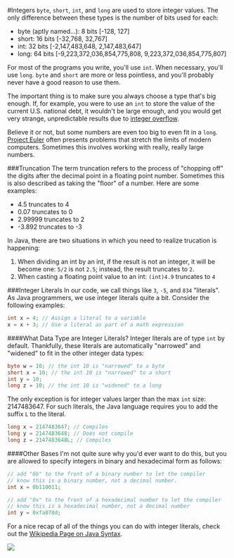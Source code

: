 #Integers
`byte`, `short`, `int`, and `long` are used to store integer values. The only difference between these types is the number of bits used for each:

* byte (aptly named...): 8 bits [-128, 127] 
* short: 16 bits [-32,768, 32,767]
* int: 32 bits [-2,147,483,648, 2,147,483,647]
* long: 64 bits [-9,223,372,036,854,775,808, 9,223,372,036,854,775,807]

For most of the programs you write, you'll use `int`. When necessary, you'll use `long`. `byte` and `short` are more or less pointless, and you'll probably never have a good reason to use them.

The important thing is to make sure you always choose a type that's big enough. If, for example, you were to use an `int` to store the value of the current U.S. national debt, it wouldn't be large enough, and you would get very strange, unpredictable results due to [integer overflow](http://en.wikipedia.org/wiki/Integer_overflow).

Believe it or not, but some numbers are even too big to even fit in a `long`. [Project Euler](http://projecteuler.net/) often presents problems that stretch the limits of modern computers. Sometimes this involves working with really, really large numbers.

###Truncation
The term truncation refers to the process of "chopping off" the digits after the decimal point in a floating point number. Sometimes this is also described as taking the "floor" of a number. Here are some examples:

* 4.5 truncates to 4
* 0.07 truncates to 0
* 2.99999 truncates to 2
* -3.892 truncates to -3

In Java, there are two situations in which you need to realize trucation is happening:

1. When dividing an int by an int, if the result is not an integer, it will be become one: `5/2` is not `2.5`; instead, the result truncates to `2`.
2. When casting a floating point value to an int: `(int)4.9` truncates to `4`

###Integer Literals
In our code, we call things like `3`, `-5`, and `834` "literals". As Java programmers, we use integer literals quite a bit. Consider the following examples:

```java
int x = 4; // Assign a literal to a variable
x = x + 3; // Use a literal as part of a math expression
```

####What Data Type are Integer Literals?
Integer literals are of type `int` by default. Thankfully, these literals are automatically "narrowed" and "widened" to fit in the other integer data types:

```java
byte w = 10; // the int 10 is "narrowed" to a byte
short x = 10; // the int 10 is "narrowed" to a short
int y = 10;
long z = 10; // the int 10 is "widened" to a long
```

The only exception is for integer values larger than the max `int` size: 2147483647. For such literals, the Java language requires you to add the suffix `L` to the literal.

```java
long x = 2147483647; // Compiles
long y = 2147483648; // Does not compile
long z = 2147483648L; // Compiles
```

####Other Bases
I'm not quite sure why you'd ever want to do this, but you are allowed to specify integers in binary and hexadecimal form as follows:

```java
// add "0b" to the front of a binary number to let the compiler
// know this is a binary number, not a decimal number.
int x = 0b110011;

// add "0x" to the front of a hexadecimal number to let the compiler
// know this is a hexadecimal number, not a decimal number
int y = 0xfa078d;
```

For a nice recap of all of the things you can do with integer literals, check out the [Wikipedia Page on Java Syntax](http://en.wikipedia.org/wiki/Java_syntax#Literals).


![](http://christensenacademy.org/img/signature.png)
